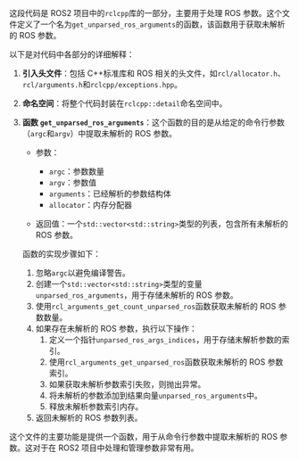 这段代码是 ROS2 项目中的`rclcpp`库的一部分，主要用于处理 ROS 参数。这个文件定义了一个名为`get_unparsed_ros_arguments`的函数，该函数用于获取未解析的 ROS 参数。

以下是对代码中各部分的详细解释：

1. **引入头文件**：包括 C++标准库和 ROS 相关的头文件，如`rcl/allocator.h`、`rcl/arguments.h`和`rclcpp/exceptions.hpp`。

2. **命名空间**：将整个代码封装在`rclcpp::detail`命名空间中。

3. **函数 `get_unparsed_ros_arguments`**：这个函数的目的是从给定的命令行参数（`argc`和`argv`）中提取未解析的 ROS 参数。

   - 参数：

     - `argc`：参数数量
     - `argv`：参数值
     - `arguments`：已经解析的参数结构体
     - `allocator`：内存分配器

   - 返回值：一个`std::vector<std::string>`类型的列表，包含所有未解析的 ROS 参数。

   函数的实现步骤如下：

   1. 忽略`argc`以避免编译警告。
   2. 创建一个`std::vector<std::string>`类型的变量`unparsed_ros_arguments`，用于存储未解析的 ROS 参数。
   3. 使用`rcl_arguments_get_count_unparsed_ros`函数获取未解析的 ROS 参数数量。
   4. 如果存在未解析的 ROS 参数，执行以下操作：
      1. 定义一个指针`unparsed_ros_args_indices`，用于存储未解析参数的索引。
      2. 使用`rcl_arguments_get_unparsed_ros`函数获取未解析的 ROS 参数索引。
      3. 如果获取未解析参数索引失败，则抛出异常。
      4. 将未解析的参数添加到结果向量`unparsed_ros_arguments`中。
      5. 释放未解析参数索引内存。
   5. 返回未解析的 ROS 参数列表。

这个文件的主要功能是提供一个函数，用于从命令行参数中提取未解析的 ROS 参数。这对于在 ROS2 项目中处理和管理参数非常有用。
